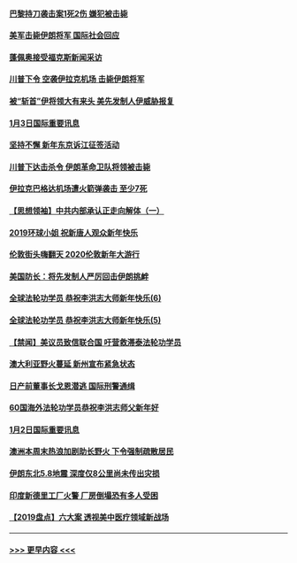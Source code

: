 #### [巴黎持刀袭击案1死2伤 嫌犯被击毙](../pages/prog202/a102744566.md?t=01040622) 
#### [美军击毙伊朗将军 国际社会回应](../pages/prog202/a102744485.md?t=01040622) 
#### [蓬佩奥接受福克斯新闻采访](../pages/prog202/a102744480.md?t=01040622) 
#### [川普下令 空袭伊拉克机场 击毙伊朗将军](../pages/prog202/a102744470.md?t=01040622) 
#### [被“斩首”伊将领大有来头 美先发制人伊威胁报复](../pages/prog202/a102744454.md?t=01040622) 
#### [1月3日国际重要讯息](../pages/prog202/a102744301.md?t=01040622) 
#### [坚持不懈 新年东京诉江征签活动](../pages/prog202/a102744303.md?t=01040622) 
#### [川普下达击杀令 伊朗革命卫队将领被击毙](../pages/prog202/a102741911.md?t=01040622) 
#### [伊拉克巴格达机场遭火箭弹袭击 至少7死](../pages/prog202/a102744115.md?t=01040622) 
#### [【思想领袖】中共内部承认正走向解体（一）](../pages/prog202/a102744097.md?t=01040622) 
#### [2019环球小姐 祝新唐人观众新年快乐](../pages/prog202/a102744043.md?t=01040622) 
#### [伦敦街头嗨翻天 2020伦敦新年大游行](../pages/prog202/a102743925.md?t=01040622) 
#### [美国防长：将先发制人严厉回击伊朗挑衅](../pages/prog202/a102743930.md?t=01040622) 
#### [全球法轮功学员 恭祝李洪志大师新年快乐(6)](../pages/prog202/a102743899.md?t=01040622) 
#### [全球法轮功学员 恭祝李洪志大师新年快乐(5)](../pages/prog202/a102743766.md?t=01040622) 
#### [【禁闻】美议员致信联合国 吁营救滞泰法轮功学员](../pages/prog202/a102743781.md?t=01040622) 
#### [澳大利亚野火蔓延 新州宣布紧急状态](../pages/prog202/a102743681.md?t=01040622) 
#### [日产前董事长戈恩潜逃 国际刑警通缉](../pages/prog202/a102743676.md?t=01040622) 
#### [60国海外法轮功学员恭祝李洪志师父新年好](../pages/prog202/a102743628.md?t=01040622) 
#### [1月2日国际重要讯息](../pages/prog202/a102743488.md?t=01040622) 
#### [澳洲本周末热浪加剧助长野火 下令强制疏散居民](../pages/prog202/a102743421.md?t=01040622) 
#### [伊朗东北5.8地震 深度仅8公里尚未传出灾损](../pages/prog202/a102743396.md?t=01040622) 
#### [印度新德里工厂火警 厂房倒塌恐有多人受困](../pages/prog202/a102743386.md?t=01040622) 
#### [【2019盘点】六大案 透视美中医疗领域新战场](../pages/prog202/a102743227.md?t=01040622) 

----
#### [ >>> 更早内容 <<< ](../indexes/prog202-earlier.md)
